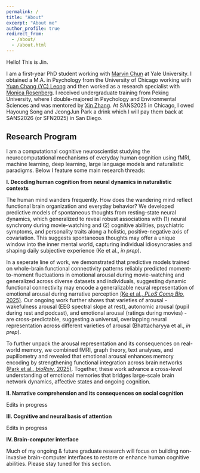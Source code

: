```yaml
---
permalink: /
title: "About"
excerpt: "About me"
author_profile: true
redirect_from: 
  - /about/
  - /about.html
---
```


Hello! This is Jin. 

I am a first-year PhD student working with [Marvin Chun](https://www.marvinchun.com/) at Yale University. I obtained a M.A. in Psychology from the University of Chicago working with [Yuan Chang (YC) Leong](https://mcnlab.uchicago.edu/) and then worked as a research specialist with [Monica Rosenberg](https://cablab.uchicago.edu/). I received undergraduate training from Peking University, where I double-majored in Psychology and Environmental Sciences and was mentored by [Xin Zhang](https://www.psy.pku.edu.cn/szdw/qzjy/fjs/zx/index.htm). At SANS2025 in Chicago, I owed Hayoung Song and JeongJun Park a drink which I will pay them back at SANS2026 (or SFN2025) in San Diego.
<br>

<h2>Research Program</h2>

I am a computational cognitive neuroscientist studying the neurocomputational mechanisms of everyday human cognition using fMRI, machine learning, deep learning, large language models and naturalistic paradigms. Below I feature some main research threads:

**I. Decoding human cognition from neural dynamics in naturalistic contexts**

The human mind wanders frequently. How does the wandering mind reflect functional brain organization and everyday behavior? We developed predictive models of spontaneous thoughts from resting-state neural dynamics, which generalized to reveal robust associations with (1) neural synchrony during movie-watching and (2) cognitive abilities, psychiatric symptoms, and personality traits along a holistic, positive-negative axis of covariation. This suggests spontaneous thoughts may offer a unique window into the inner mental world, capturing individual idiosyncrasies and shaping daily subjective experience (Ke et al., _in prep_). 

In a seperate line of work, we demonstrated that predictive models trained on whole-brain functional connectivity patterns reliably predicted moment-to-moment fluctuations in emotional arousal during movie-watching and generalized across diverse datasets and individuals, suggesting dynamic functional connectivity may encode a generalizable neural representation of emotional arousal during narrative perception [(Ke et al., _PLoS Comp Bio_, 2025)](https://journals.plos.org/ploscompbiol/article?id=10.1371/journal.pcbi.1012994). Our ongoing work further shows that varieties of arousal - wakefulness arousal (EEG spectral slope at rest), autonomic arousal (pupil during rest and podcast), and emotional arousal (ratings during movies) - are cross-predictable, suggesting a universal, overlapping neural representation across different varieties of arousal (Bhattacharyya et al., _in prep_).

To further unpack the arousal representation and its consequences on real-world memory, we combined fMRI, graph theory, text analyses, and pupillometry and revealed that emotional arousal enhances memory encoding by strengthening functional integration across brain networks [(Park et al., _bioRxiv_, 2025)](https://www.biorxiv.org/content/10.1101/2025.03.13.643125v1). Together, these work advance a cross-level understanding of emotional memories that bridges large-scale brain network dynamics, affective states and ongoing cognition.


**II. Narrative comprehension and its consequences on social cognition**

Edits in progress


**III. Cognitive and neural basis of attention**

Edits in progress


**IV. Brain-computer interface**

Much of my ongoing & future graduate research will focus on building non-invasive brain-computer interfaces to restore or enhance human cognitive abilities. Please stay tuned for this section.
